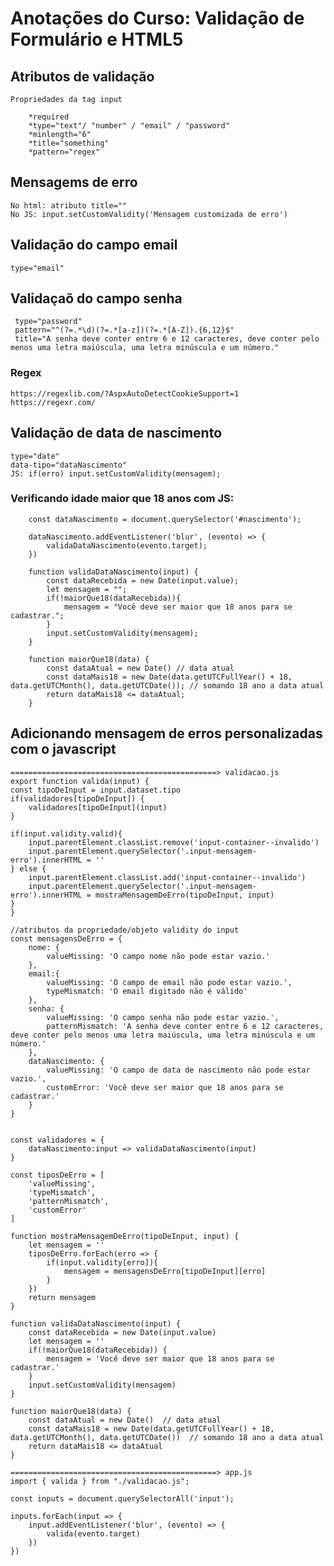 # Anotações do Curso: Validação de Formulário e HTML5


## Atributos de validação
    
    Propriedades da tag input

        *required
        *type="text"/ "number" / "email" / "password"
        *minlength="6"
        *title="something"
        *pattern="regex"

## Mensagems de erro
    No html: atributo title=""
    No JS: input.setCustomValidity('Mensagem customizada de erro')



## Validação do campo email

    type="email"
    
## Validaçaõ do campo senha
     
     type="password"
     pattern="^(?=.*\d)(?=.*[a-z])(?=.*[A-Z]).{6,12}$" 
     title="A senha deve conter entre 6 e 12 caracteres, deve conter pelo menos uma letra maiúscula, uma letra minúscula e um número."

### Regex

    https://regexlib.com/?AspxAutoDetectCookieSupport=1
    https://regexr.com/


## Validação de data de nascimento

    type="date"
    data-tipo="dataNascimento"
    JS: if(erro) input.setCustomValidity(mensagem);

### Verificando idade maior que 18 anos com JS:
        
        const dataNascimento = document.querySelector('#nascimento');

        dataNascimento.addEventListener('blur', (evento) => {
            validaDataNascimento(evento.target);
        })

        function validaDataNascimento(input) {
            const dataRecebida = new Date(input.value);
            let mensagem = "";
            if(!maiorQue18(dataRecebida)){
                mensagem = "Você deve ser maior que 18 anos para se cadastrar.";
            }
            input.setCustomValidity(mensagem);
        }

        function maiorQue18(data) {
            const dataAtual = new Date() // data atual
            const dataMais18 = new Date(data.getUTCFullYear() + 18, data.getUTCMonth(), data.getUTCDate()); // somando 18 ano a data atual
            return dataMais18 <= dataAtual;
        }

## Adicionando mensagem de erros personalizadas com o javascript

    ==============================================> validacao.js
    export function valida(input) {
    const tipoDeInput = input.dataset.tipo
    if(validadores[tipoDeInput]) {
        validadores[tipoDeInput](input)
    }

    if(input.validity.valid){
        input.parentElement.classList.remove('input-container--invalido')
        input.parentElement.querySelector('.input-mensagem-erro').innerHTML = ''
    } else {
        input.parentElement.classList.add('input-container--invalido')
        input.parentElement.querySelector('.input-mensagem-erro').innerHTML = mostraMensagemDeErro(tipoDeInput, input)
    }
    }

    //atributos da propriedade/objeto validity do input
    const mensagensDeErro = {
        nome: {
            valueMissing: 'O campo nome não pode estar vazio.'
        },
        email:{
            valueMissing: 'O campo de email não pode estar vazio.',
            typeMismatch: 'O email digitado não é válido'
        },
        senha: {
            valueMissing: 'O campo senha não pode estar vazio.',
            patternMismatch: 'A senha deve conter entre 6 e 12 caracteres, deve conter pelo menos uma letra maiúscula, uma letra minúscula e um número.'
        },
        dataNascimento: {
            valueMissing: 'O campo de data de nascimento não pode estar vazio.',
            customError: 'Você deve ser maior que 18 anos para se cadastrar.'
        }
    }


    const validadores = {
        dataNascimento:input => validaDataNascimento(input)
    }

    const tiposDeErro = [
        'valueMissing', 
        'typeMismatch',
        'patternMismatch',
        'customError'
    ]

    function mostraMensagemDeErro(tipoDeInput, input) {
        let mensagem = ''
        tiposDeErro.forEach(erro => {
            if(input.validity[erro]){
                mensagem = mensagensDeErro[tipoDeInput][erro]
            }
        })
        return mensagem
    }

    function validaDataNascimento(input) {
        const dataRecebida = new Date(input.value)
        let mensagem = ''
        if(!maiorQue18(dataRecebida)) {
            mensagem = 'Você deve ser maior que 18 anos para se cadastrar.'
        }
        input.setCustomValidity(mensagem)
    }

    function maiorQue18(data) {
        const dataAtual = new Date()  // data atual
        const dataMais18 = new Date(data.getUTCFullYear() + 18, data.getUTCMonth(), data.getUTCDate())  // somando 18 ano a data atual
        return dataMais18 <= dataAtual
    }

    ==============================================> app.js
    import { valida } from "./validacao.js";

    const inputs = document.querySelectorAll('input');

    inputs.forEach(input => {
        input.addEventListener('blur', (evento) => {
            valida(evento.target)
        })
    })



    
    
